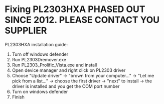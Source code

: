 # Fixing PL2303HXA PHASED OUT SINCE 2012. PLEASE CONTACT YOU SUPPLIER

PL2303HXA installation guide: 

1. Turn off windows defender
2. Run PL2303Dremover.exe
3. Run PL2303_Prolific_Vista.exe and install
4. Open device manager and right click on PL2303 driver
5. Choose "Update driver" -> "brown from your computer..." -> "Let me pick from a list..." -> choose the first driver -> "next" to install -> the driver is installed and you get the COM port number
6. Turn on windows defender
7. Finish
